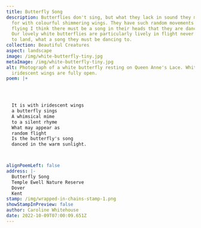 ```yaml
---
title: Butterfly Song
description: Butterflies don't sing, but what they lack in sound they make up
  for with colourful shimmering wings. They have such random movements when
  flying I think there must be a song in their heads that they are dancing to.
  Our lovely white butterflies are particularly lively in flight never seeming
  to land, what a song they must be dancing to.
collection: Beautiful Creatures
aspect: landscape
image: /img/white-butterfly-tiny.jpg
metaImage: /img/white-butterfly-tiny.jpg
alt: Photograph of a white butterfly resting on Queen Anne's Lace. White
  iridescent wings are fully open.
poem: |+
  



  It is with iridescent wings
  a butterfly sings
  A whimsical mime
  to a silent rhyme
  What may appear as 
  random flight
  Is the butterfly's song 
  danced in the warm sunlight.



alignPoemLeft: false
address: |-
  Butterfly Song
  Temple Ewell Nature Reserve
  Dover 
  Kent
stamp: /img/wrapped-in-chains-stamp-1.png
showStampInPreview: false
author: Caroline Whitehouse
date: 2022-10-09T07:00:09.651Z
---
```

